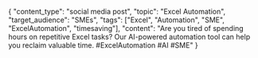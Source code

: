 { "content_type": "social media post", "topic": "Excel Automation", "target_audience": "SMEs", "tags": ["Excel", "Automation", "SME", "ExcelAutomation", "timesaving"], "content": "Are you tired of spending hours on repetitive Excel tasks? Our AI-powered automation tool can help you reclaim valuable time. #ExcelAutomation #AI #SME" }
